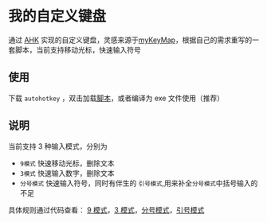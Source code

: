 # 我的自定义键盘

通过 [AHK](https://www.autohotkey.com) 实现的自定义键盘，灵感来源于[myKeyMap](https://github.com/xianyukang/MyKeymap)，根据自己的需求重写的一套脚本，当前支持移动光标，快速输入符号

## 使用

下载 `autohotkey` ，双击加载[脚本]("/src/main.ahk")，或者编译为 exe 文件使用（推荐）

## 说明

当前支持 3 种输入模式，分别为

- `9模式` 快速移动光标，删除文本
- `3模式` 快速输入数字，删除文本
- `分号模式` 快速输入符号，同时有伴生的 `引号模式`,用来补全`分号模式`中括号输入的不足

具体规则通过代码查看： [9 模式](/src/modules/mode-9.ahk)，[3 模式](/src/modules/mode-3.ahk)，[分号模式](/src/modules/mode-semi.ahk)，[引号模式](/src/modules/mode-quote.ahk)
